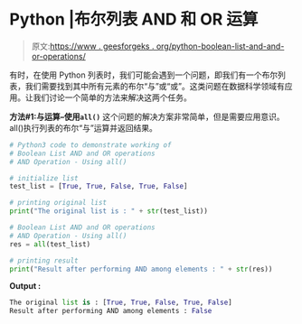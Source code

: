 # Python |布尔列表 AND 和 OR 运算

> 原文:[https://www . geesforgeks . org/python-boolean-list-and-and-or-operations/](https://www.geeksforgeeks.org/python-boolean-list-and-and-or-operations/)

有时，在使用 Python 列表时，我们可能会遇到一个问题，即我们有一个布尔列表，我们需要找到其中所有元素的布尔“与”或“或”。这类问题在数据科学领域有应用。让我们讨论一个简单的方法来解决这两个任务。

**方法#1:与运算–使用`all()`**
这个问题的解决方案非常简单，但是需要应用意识。all()执行列表的布尔“与”运算并返回结果。

```py
# Python3 code to demonstrate working of
# Boolean List AND and OR operations
# AND Operation - Using all()

# initialize list
test_list = [True, True, False, True, False]

# printing original list
print("The original list is : " + str(test_list))

# Boolean List AND and OR operations
# AND Operation - Using all()
res = all(test_list)

# printing result
print("Result after performing AND among elements : " + str(res))
```

**Output :**

```py
The original list is : [True, True, False, True, False]
Result after performing AND among elements : False

```